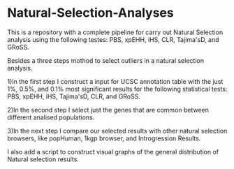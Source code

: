 # Natural-Selection-Analyses
This is a repository with a complete pipeline for carry out Natural Selection analysis using the following testes:
PBS, xpEHH, iHS, CLR, Tajima'sD, and GRoSS.

Besides a three steps mothod to select outliers in a natural selection analysis.

1)In the first step I construct a input for UCSC annotation table with the just 1%, 0.5%, and 0.1% most significant results for the following statistical tests: PBS, xpEHH, iHS, Tajima'sD, CLR, and GRoSS.

2)In the second step I select just the genes that are common between different analised populations.

3)In the next step I compare our selected results with other natural selection browsers, like popHuman, 1kgp browser, and Introgression Results.

I also add a script to construct visual graphs of the general distribution of Natural selection results.

